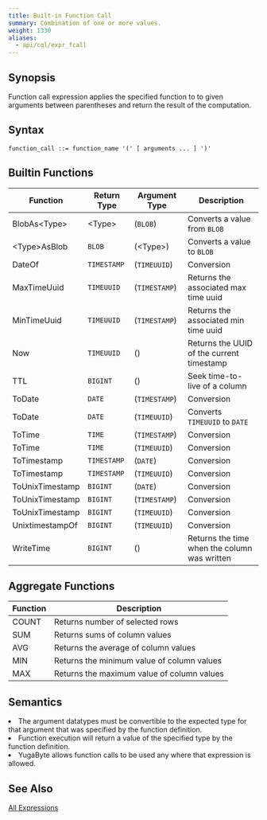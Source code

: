 ```yaml
---
title: Built-in Function Call
summary: Combination of one or more values.
weight: 1330
aliases:
  - api/cql/expr_fcall
---
```


## Synopsis
Function call expression applies the specified function to to given arguments between parentheses and return the result of the computation.

## Syntax
```
function_call ::= function_name '(' [ arguments ... ] ')'
```

## Builtin Functions

| Function | Return Type | Argument Type | Description |
|----------|-------------|---------------|-------------|
| BlobAs\<Type> | \<Type> | (`BLOB`) | Converts a value from `BLOB` |
| \<Type>AsBlob | `BLOB` | (\<Type>) | Converts a value to `BLOB` |
| DateOf | `TIMESTAMP` | (`TIMEUUID`) | Conversion |
| MaxTimeUuid | `TIMEUUID` | (`TIMESTAMP`) | Returns the associated max time uuid  |
| MinTimeUuid | `TIMEUUID` | (`TIMESTAMP`) | Returns the associated min time uuid  |
| Now | `TIMEUUID` | () | Returns the UUID of the current timestamp |
| TTL | `BIGINT` | (<AnyType>) | Seek time-to-live of a column |
| ToDate | `DATE` | (`TIMESTAMP`) | Conversion |
| ToDate | `DATE` | (`TIMEUUID`) | Converts `TIMEUUID` to `DATE` |
| ToTime | `TIME` | (`TIMESTAMP`) | Conversion |
| ToTime | `TIME` | (`TIMEUUID`) | Conversion |
| ToTimestamp | `TIMESTAMP` | (`DATE`) | Conversion |
| ToTimestamp | `TIMESTAMP` | (`TIMEUUID`) | Conversion |
| ToUnixTimestamp | `BIGINT` | (`DATE`) | Conversion |
| ToUnixTimestamp | `BIGINT` | (`TIMESTAMP`) | Conversion |
| ToUnixTimestamp | `BIGINT` | (`TIMEUUID`) | Conversion |
| UnixtimestampOf | `BIGINT` | (`TIMEUUID`) | Conversion |
| WriteTime | `BIGINT` | (<AnyType>) | Returns the time when the column was written |

## Aggregate Functions

| Function | Description |
|----------|-------------|
| COUNT | Returns number of selected rows |
| SUM | Returns sums of column values |
| AVG | Returns the average of column values |
| MIN | Returns the minimum value of column values |
| MAX | Returns the maximum value of column values |

## Semantics

<li>The argument datatypes must be convertible to the expected type for that argument that was specified by the function definition.</li>
<li>Function execution will return a value of the specified type by the function definition.</li>
<li>YugaByte allows function calls to be used any where that expression is allowed.</li>

## See Also
[All Expressions](..##expressions)
